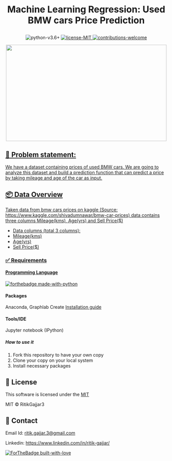 # <p align="center">Machine Learning Regression: Used BMW cars Price Prediction</p>

<p align="center">
    <img src="https://img.shields.io/badge/python-v3.6+-blue.svg"
         alt="python-v3.6+">
    <a href="https://opensource.org/licenses/MIT">
    <img src="https://img.shields.io/badge/license-MIT-green.svg"
         alt="license-MIT">
    <img src="https://img.shields.io/badge/contributions-welcome-orange.svg"
         alt="contributions-welcome">
</p>

<p align="center">
  <img width="500" height="300" src="https://media.giphy.com/media/cYHPG7CgfTM9DzW8YL/giphy.gif">
</p>

<h2>📘 Problem statement:</h2>
We have a dataset containing prices of used BMW cars. We are going to analyze this dataset and build a prediction function that can predict a price by taking mileage and age of the car as input.

<h2>📦 Data Overview</h2>
Taken data from bmw cars prices on kaggle (Source: https://www.kaggle.com/shivadumnawar/bmw-car-prices) 
data contains three columns Mileage(kms), Age(yrs) and Sell Price($)

- Data columns (total 3 columns):  
- Mileage(kms)
- Age(yrs)
- Sell Price($)

### ✅  Requirements

#### Programming Language
[![forthebadge made-with-python](http://ForTheBadge.com/images/badges/made-with-python.svg)](https://www.python.org/)

#### Packages
Anaconda, Graphlab Create [Installation guide](https://turi.com/learn/coursera/)

#### Tools/IDE 
Jupyter notebook (IPython)

##### How to use it
1. Fork this repository to have your own copy
2. Clone your copy on your local system
3. Install necessary packages

## 📜 License

This software is licensed under the [MIT](https://github.com/RitikGajjar3/Used-BMW-cars-Price-Prediction/blob/master/LICENSE)

MIT © RitikGajjar3

## 🤝 Contact

Email Id: ritik.gajjar.3@gmail.com

Linkedin: https://www.linkedin.com/in/ritik-gajjar/

[![ForTheBadge built-with-love](http://ForTheBadge.com/images/badges/built-with-love.svg)](https://github.com/RitikGajjar3)
